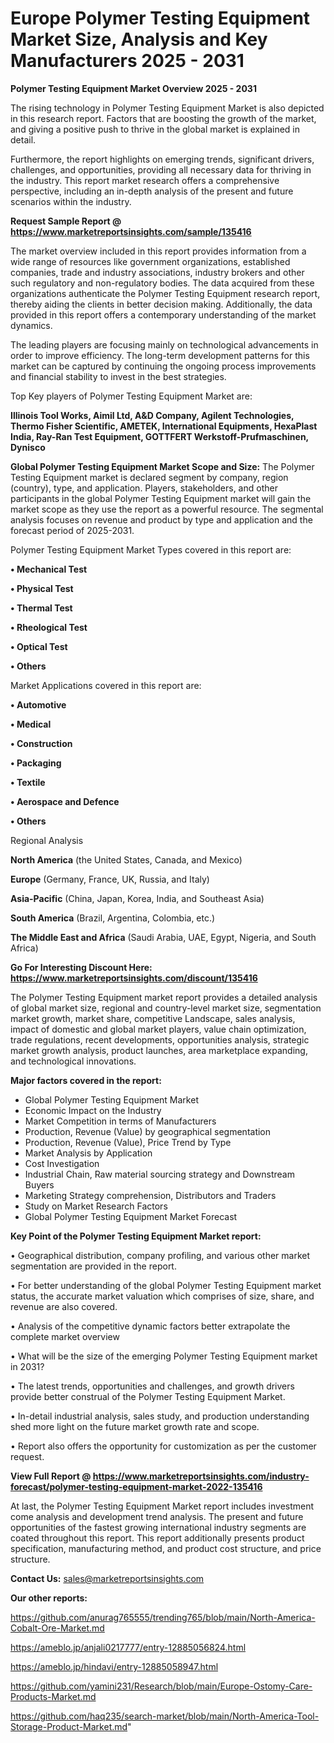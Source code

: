 # Europe Polymer Testing Equipment Market Size, Analysis and Key Manufacturers 2025 - 2031

<Strong> Polymer Testing Equipment Market Overview 2025 - 2031</strong>

The rising technology in Polymer Testing Equipment Market is also depicted in this research report. Factors that are boosting the growth of the market, and giving a positive push to thrive in the global market is explained in detail.

Furthermore, the report highlights on emerging trends, significant drivers, challenges, and opportunities, providing all necessary data for thriving in the industry. This report market research offers a comprehensive perspective, including an in-depth analysis of the present and future scenarios within the industry.

<strong>Request Sample Report @ <a href=https://www.marketreportsinsights.com/sample/135416>https://www.marketreportsinsights.com/sample/135416</a></strong>

The market overview included in this report provides information from a wide range of resources like government organizations, established companies, trade and industry associations, industry brokers and other such regulatory and non-regulatory bodies. The data acquired from these organizations authenticate the Polymer Testing Equipment research report, thereby aiding the clients in better decision making. Additionally, the data provided in this report offers a contemporary understanding of the market dynamics.

The leading players are focusing mainly on technological advancements in order to improve efficiency. The long-term development patterns for this market can be captured by continuing the ongoing process improvements and financial stability to invest in the best strategies.

Top Key players of Polymer Testing Equipment Market are:

<strong>Illinois Tool Works, Aimil Ltd, A&D Company, Agilent Technologies, Thermo Fisher Scientific, AMETEK, International Equipments, HexaPlast India, Ray-Ran Test Equipment, GOTTFERT Werkstoff-Prufmaschinen, Dynisco</strong>

<strong><b>Global Polymer Testing Equipment Market Scope and Size:</b></strong>
The Polymer Testing Equipment market is declared segment by company, region (country), type, and application. Players, stakeholders, and other participants in the global Polymer Testing Equipment market will gain the market scope as they use the report as a powerful resource. The segmental analysis focuses on revenue and product by type and application and the forecast period of 2025-2031.

Polymer Testing Equipment Market Types covered in this report are:

<strong>• Mechanical Test

• Physical Test

• Thermal Test

• Rheological Test

• Optical Test

• Others</strong>

Market Applications covered in this report are:

<strong>• Automotive

• Medical

• Construction

• Packaging

• Textile

• Aerospace and Defence

• Others</strong> 

Regional Analysis

<strong>North America</strong> (the United States, Canada, and Mexico)

<strong>Europe</strong> (Germany, France, UK, Russia, and Italy)

<strong>Asia-Pacific</strong> (China, Japan, Korea, India, and Southeast Asia)

<strong>South America</strong> (Brazil, Argentina, Colombia, etc.)

<strong>The Middle East and Africa</strong> (Saudi Arabia, UAE, Egypt, Nigeria, and South Africa)

<strong>Go For Interesting Discount Here: <a href=https://www.marketreportsinsights.com/discount/135416>https://www.marketreportsinsights.com/discount/135416</a></strong>

The Polymer Testing Equipment market report provides a detailed analysis of global market size, regional and country-level market size, segmentation market growth, market share, competitive Landscape, sales analysis, impact of domestic and global market players, value chain optimization, trade regulations, recent developments, opportunities analysis, strategic market growth analysis, product launches, area marketplace expanding, and technological innovations.

<strong><b>Major factors covered in the report:</b></strong>
<ul>
  <li>Global Polymer Testing Equipment Market </li>
  <li>Economic Impact on the Industry</li>
  <li>Market Competition in terms of Manufacturers</li>
  <li>Production, Revenue (Value) by geographical segmentation</li>
  <li>Production, Revenue (Value), Price Trend by Type</li>
  <li>Market Analysis by Application</li>
  <li>Cost Investigation</li>
  <li>Industrial Chain, Raw material sourcing strategy and Downstream Buyers</li>
  <li>Marketing Strategy comprehension, Distributors and Traders</li>
  <li>Study on Market Research Factors</li>
  <li>Global Polymer Testing Equipment Market Forecast</li>
</ul>

<strong><b>Key Point of the Polymer Testing Equipment Market report:</b></strong>

• Geographical distribution, company profiling, and various other market segmentation are provided in the report.

• For better understanding of the global Polymer Testing Equipment market status, the accurate market valuation which comprises of size, share, and revenue are also covered.

• Analysis of the competitive dynamic factors better extrapolate the complete market overview

• What will be the size of the emerging Polymer Testing Equipment market in 2031?

• The latest trends, opportunities and challenges, and growth drivers provide better construal of the Polymer Testing Equipment Market.

• In-detail industrial analysis, sales study, and production understanding shed more light on the future market growth rate and scope.

• Report also offers the opportunity for customization as per the customer request.

<strong><b>View Full Report @ <a href=https://www.marketreportsinsights.com/industry-forecast/polymer-testing-equipment-market-2022-135416>https://www.marketreportsinsights.com/industry-forecast/polymer-testing-equipment-market-2022-135416</a></b></strong>


At last, the Polymer Testing Equipment Market report includes investment come analysis and development trend analysis. The present and future opportunities of the fastest growing international industry segments are coated throughout this report. This report additionally presents product specification, manufacturing method, and product cost structure, and price structure.

<strong>Contact Us:</strong>
sales@marketreportsinsights.com

<strong>Our other reports:</strong>

<a href=https://github.com/anurag765555/trending765/blob/main/North-America-Cobalt-Ore-Market.md>https://github.com/anurag765555/trending765/blob/main/North-America-Cobalt-Ore-Market.md</a>

<a href=https://ameblo.jp/anjali0217777/entry-12885056824.html>https://ameblo.jp/anjali0217777/entry-12885056824.html</a>

<a href=https://ameblo.jp/hindavi/entry-12885058947.html>https://ameblo.jp/hindavi/entry-12885058947.html</a>

<a href=https://github.com/yamini231/Research/blob/main/Europe-Ostomy-Care-Products-Market.md>https://github.com/yamini231/Research/blob/main/Europe-Ostomy-Care-Products-Market.md</a>

<a href=https://github.com/haq235/search-market/blob/main/North-America-Tool-Storage-Product-Market.md>https://github.com/haq235/search-market/blob/main/North-America-Tool-Storage-Product-Market.md</a>"
